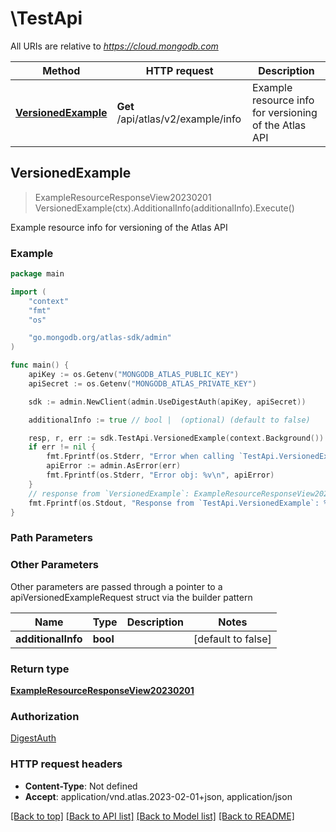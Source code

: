 # \TestApi

All URIs are relative to *https://cloud.mongodb.com*

Method | HTTP request | Description
------------- | ------------- | -------------
[**VersionedExample**](TestApi.md#VersionedExample) | **Get** /api/atlas/v2/example/info | Example resource info for versioning of the Atlas API



## VersionedExample

> ExampleResourceResponseView20230201 VersionedExample(ctx).AdditionalInfo(additionalInfo).Execute()

Example resource info for versioning of the Atlas API



### Example

```go
package main

import (
    "context"
    "fmt"
    "os"

    "go.mongodb.org/atlas-sdk/admin"
)

func main() {
    apiKey := os.Getenv("MONGODB_ATLAS_PUBLIC_KEY")
    apiSecret := os.Getenv("MONGODB_ATLAS_PRIVATE_KEY")

    sdk := admin.NewClient(admin.UseDigestAuth(apiKey, apiSecret))

    additionalInfo := true // bool |  (optional) (default to false)

    resp, r, err := sdk.TestApi.VersionedExample(context.Background()).AdditionalInfo(additionalInfo).Execute()
    if err != nil {
        fmt.Fprintf(os.Stderr, "Error when calling `TestApi.VersionedExample``: %v\n", err)
        apiError := admin.AsError(err)
        fmt.Fprintf(os.Stderr, "Error obj: %v\n", apiError)
    }
    // response from `VersionedExample`: ExampleResourceResponseView20230201
    fmt.Fprintf(os.Stdout, "Response from `TestApi.VersionedExample`: %v\n", resp)
}
```

### Path Parameters



### Other Parameters

Other parameters are passed through a pointer to a apiVersionedExampleRequest struct via the builder pattern


Name | Type | Description  | Notes
------------- | ------------- | ------------- | -------------
 **additionalInfo** | **bool** |  | [default to false]

### Return type

[**ExampleResourceResponseView20230201**](ExampleResourceResponseView20230201.md)

### Authorization
[DigestAuth](../README.md#Authentication)

### HTTP request headers

- **Content-Type**: Not defined
- **Accept**: application/vnd.atlas.2023-02-01+json, application/json

[[Back to top]](#) [[Back to API list]](../README.md#documentation-for-api-endpoints)
[[Back to Model list]](../README.md#documentation-for-models)
[[Back to README]](../README.md)

